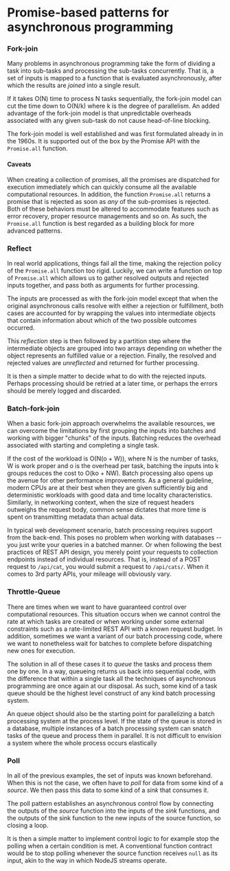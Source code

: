 # Promise-based patterns for asynchronous programming

### Fork-join

Many problems in asynchronous programming take the form of dividing a
task into sub-tasks and processing the sub-tasks concurrently. That is,
a set of inputs is mapped to a function that is evaluated
asynchronously, after which the results are *joined* into a single
result.

If it takes O(N) time to process N tasks sequentially, the fork-join
model can cut the time down to O(N/k) where k is the degree of
parallelism. An added advantage of the fork-join model is that
unpredictable overheads associated with any given sub-task do not cause
head-of-line blocking.

The fork-join model is well established and was first formulated already
in in the 1960s. It is supported out of the box by the Promise API with
the `Promise.all` function.

#### Caveats

When creating a collection of promises, all the promises are dispatched
for execution immediately which can quickly consume all the available
computational resources. In addition, the function `Promise.all` returns
a promise that is rejected as soon as *any* of the sub-promises is
rejected. Both of these behaviors must be altered to accommodate
features such as error recovery, proper resource managements and so on.
As such, the `Promise.all` function is best regarded as a building block
for more advanced patterns.

### Reflect

In real world applications, things fail all the time, making the
rejection policy of the `Promise.all` function too rigid. Luckily, we
can write a function on top of `Promise.all` which allows us to gather
resolved outputs and rejected inputs together, and pass both as
arguments for further processing.

The inputs are processed as with the fork-join model except that when
the original asynchronous calls resolve with either a rejection or
fulfillment, both cases are accounted for by wrapping the values into
intermediate objects that contain information about which of the two
possible outcomes occurred.

This *reflection* step is then followed by a partition step where the
intermediate objects are grouped into two arrays depending on whether the
object represents an fulfilled value or a rejection. Finally, the
resolved and rejected values are *unreflected* and returned for further
processing.

It is then a simple matter to decide what to do with the rejected
inputs. Perhaps processing should be retried at a later time, or perhaps
the errors should be merely logged and discarded.

### Batch-fork-join

When a basic fork-join approach overwhelms the available resources, we
can overcome the limitations by first grouping the inputs into batches
and working with bigger "chunks" of the inputs. Batching reduces the
overhead associated with starting and completing a single task.

If the cost of the workload is O(N(o + W)), where N is the number of
tasks, W is work proper and o is the overhead per task, batching the
inputs into k groups reduces the cost to O(ko + NW). Batch processing
also opens up the avenue for other performance improvements. As a
general guideline, modern CPUs are at their best when they are given
sufficiently big and deterministic workloads with good data and time
locality characteristics. Similarly, in networking context, when the
size of request headers outweighs the request body, common sense
dictates that more time is spent on transmitting metadata than actual
data.

In typical web development scenario, batch processing requires support
from the back-end. This poses no problem when working with databases --
you just write your queries in a batched manner. Or when following the
best practices of REST API design, you merely point your requests to
collection endpoints instead of individual resources. That is, instead
of a POST request to `/api/cat`, you would submit a request to
`/api/cats/`. When it comes to 3rd party APIs, your mileage will
obviously vary.

### Throttle-Queue

There are times when we want to have guaranteed control over
computational resources. This situation occurs when we cannot control
the rate at which tasks are created or when working under some external
constraints such as a rate-limited REST API with a known request budget.
In addition, sometimes we want a variant of our batch processing code,
where we want to nonetheless wait for batches to complete before
dispatching new ones for execution.

The solution in all of these cases it to *queue* the tasks and process
them one by one. In a way, queueing returns us back into sequential
code, with the difference that within a single task all the techniques
of asynchronous programming are once again at our disposal. As such,
some kind of a task queue should be the highest level construct of any
kind batch processing system.

An queue object should also be the starting point for parallelizing a
batch processing system at the process level. If the state of the queue
is stored in a database, multiple instances of a batch processing system
can snatch tasks of the queue and process them in parallel. It is not
difficult to envision a system where the whole process occurs
elastically

### Poll

In all of the previous examples, the set of inputs was known beforehand.
When this is not the case, we often have to *poll* for data from some
kind of a *source*. We then pass this data to some kind of a *sink* that
consumes it.

The poll pattern establishes an asynchronous control flow by connecting
the outputs of the *source* function into the inputs of the *sink*
functions, and the outputs of the sink function to the new inputs of the
source function, so closing a loop.

It is then a simple matter to implement control logic to for example
stop the polling when a certain condition is met. A conventional
function contract would be to stop polling whenever the source function
receives `null` as its input, akin to the way in which NodeJS streams
operate.
